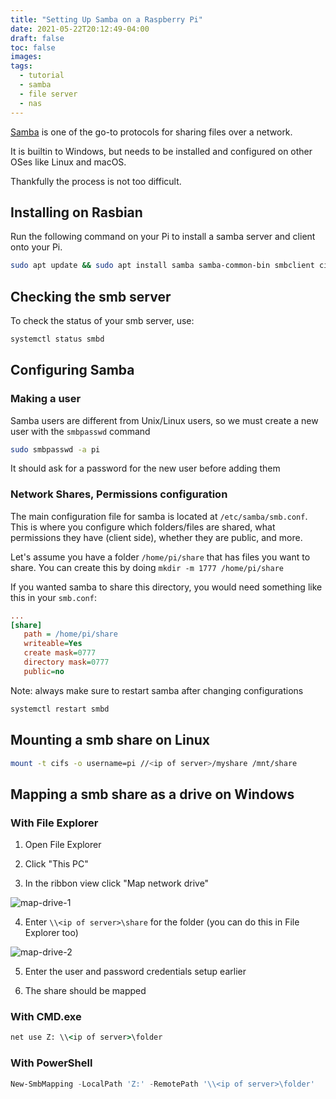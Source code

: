 ```yaml
---
title: "Setting Up Samba on a Raspberry Pi"
date: 2021-05-22T20:12:49-04:00
draft: false
toc: false
images:
tags:
  - tutorial
  - samba
  - file server
  - nas
---
```


[Samba](<https://en.wikipedia.org/wiki/Samba_(software)>) is one of the go-to protocols for sharing files over a network.

It is builtin to Windows, but needs to be installed and configured on other OSes
like Linux and macOS.

Thankfully the process is not too difficult.

## Installing on Rasbian

Run the following command on your Pi to install a samba server and client onto
your Pi.

```sh
sudo apt update && sudo apt install samba samba-common-bin smbclient cifs-utils
```

## Checking the smb server

To check the status of your smb server, use:

```sh
systemctl status smbd
```

## Configuring Samba

### Making a user

Samba users are different from Unix/Linux users, so we must create a new user
with the `smbpasswd` command

```sh
sudo smbpasswd -a pi
```

It should ask for a password for the new user before adding them

### Network Shares, Permissions configuration

The main configuration file for samba is located at `/etc/samba/smb.conf`. This
is where you configure which folders/files are shared, what permissions they have (client side),
whether they are public, and more.

Let's assume you have a folder `/home/pi/share` that has files you want to share.
You can create this by doing `mkdir -m 1777 /home/pi/share`

If you wanted samba to share this directory, you would need something like this
in your `smb.conf`:

```cfg
...
[share]
   path = /home/pi/share
   writeable=Yes
   create mask=0777
   directory mask=0777
   public=no
```

Note: always make sure to restart samba after changing configurations

```sh
systemctl restart smbd
```

## Mounting a smb share on Linux

```sh
mount -t cifs -o username=pi //<ip of server>/myshare /mnt/share
```

## Mapping a smb share as a drive on Windows

### With File Explorer

1. Open File Explorer

2. Click "This PC"

3. In the ribbon view click "Map network drive"

![map-drive-1](/images/posts/setting-up-smb-on-a-raspberry-pi/map-drive.png)

4. Enter `\\<ip of server>\share` for the folder (you can do this in File Explorer too)

![map-drive-2](/images/posts/setting-up-smb-on-a-raspberry-pi/map-drive2.png)

5. Enter the user and password credentials setup earlier

6. The share should be mapped

### With CMD.exe

```cmd
net use Z: \\<ip of server>\folder
```

### With PowerShell

```powershell
New-SmbMapping -LocalPath 'Z:' -RemotePath '\\<ip of server>\folder'
```
